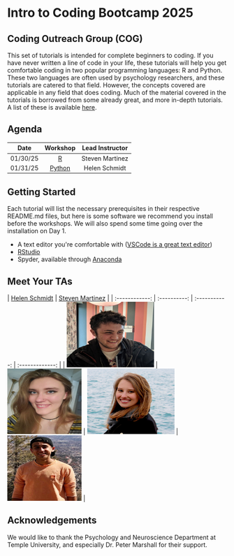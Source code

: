 # Intro to Coding Bootcamp 2025
## Coding Outreach Group (COG)


This set of tutorials is intended for complete beginners to coding. If you have never written a line of code in your life, these tutorials will help you get comfortable coding in two popular programming languages: R and Python. These two languages are often used by psychology researchers, and these tutorials are catered to that field. However, the concepts covered are applicable in any field that does coding. Much of the material covered in the tutorials is borrowed from some already great, and more in-depth tutorials. A list of these is available [here](https://github.com/TU-Coding-Outreach-Group/Tutorials/blob/master/index.md).

## Agenda
| Date        | Workshop                             | Lead Instructor |
| :-----------: |:------------------------------------:| :-----------:|
| 01/30/25    | [R](https://github.com/TU-Coding-Outreach-Group/intro-to-coding-2023/tree/main/R) | Steven Martinez |
| 01/31/25    | [Python](https://github.com/TU-Coding-Outreach-Group/intro-to-coding-2023/tree/main/python) | Helen Schmidt |





## Getting Started
Each tutorial will list the necessary prerequisites in their respective README.md files, but here is some software we recommend you install before the workshops. We will also spend some time going over the installation on Day 1.
- A text editor you're comfortable with ([VSCode is a great text editor](https://code.visualstudio.com/))
- [RStudio](https://www.rstudio.com/products/rstudio/download/#download)
- Spyder, available through [Anaconda](https://www.anaconda.com/products/individual#Downloads)


## Meet Your TAs

| [Helen Schmidt](https://hschmidt12.github.io/) | [Steven Martinez](https://www.adaptivememorylab.com/people) |
| :------------: | :----------: | :-----------: | :-------------: |
| <img src="misc/images/billy-headshot.jpg"  width="200" height="150" /> | <img src="misc/images/katie-headshot.jpg"  width="170" height="150" /> | <img src="misc/images/helen-headshot.jpg"  width="200" height="150" /> | <img src="misc/images/steven-headshot.jpg"  width="170" height="150" /> |


## Acknowledgements
We would like to thank the Psychology and Neuroscience Department at Temple University, and especially Dr. Peter Marshall for their support. 
